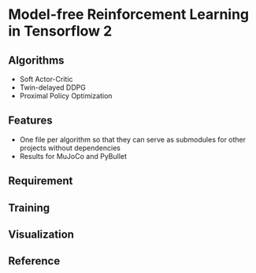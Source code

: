 # Model-free Reinforcement Learning in Tensorflow 2
## Algorithms
- Soft Actor-Critic
- Twin-delayed DDPG
- Proximal Policy Optimization

## Features
- One file per algorithm so that they can serve as submodules for other projects without dependencies
- Results for MuJoCo and PyBullet

## Requirement

## Training

## Visualization

## Reference
